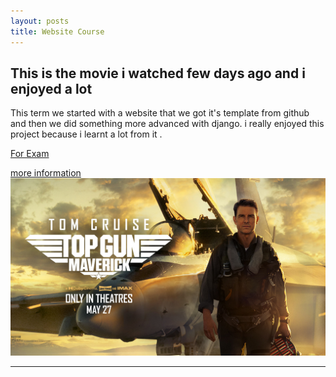 ```yaml
---
layout: posts
title: Website Course
---
```


## This is the movie i watched few days ago and i enjoyed a lot 
This term we started with a website that we got it's template from github and then we did something more advanced with django. i really enjoyed this project because i learnt a lot from it .

 [For Exam](https://stackoverflow.com)


[more information][def]
![alt text](../assets/images/7.jpg )

---


[def]: https://www.imdb.com/title/tt1745960/